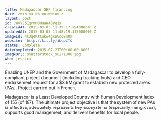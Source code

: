 ```yaml
---
title: Madagascar GEF financing
date: 2015-03-03 00:00:00 Z
layout: post
id: 2WvVJ5IqrmM8UauWA0ygis
createdAt: 2015-03-03 11:39:17.654000000 Z
updatedAt: 2015-03-03 11:48:19.315000000 Z
imageId: 4CUq4KtCakw4gKWUcqEm0m
website: 'http://bit.ly/1KcpCTO'
status: Complete
dateCompleted: 2015-07-27T00:00:00.000Z
imageUrl: shutterstock_98171300.jpg
who: jessica
---
```


Enabling UNEP and the Government of Madagascar to develop a fully-compliant project document (including tracking tools) and CEO endorsement request for a $3.9M grant to establish new protected areas (PAs). Project carried out in French. 

Madagascar is a Least Developed Country with Human Development Index of 155 (of 187). The ultimate project objective is that the system of new PAs is effective, adequately represents key ecosystems (especially mangroves), supports good management, and delivers benefits for local people.
